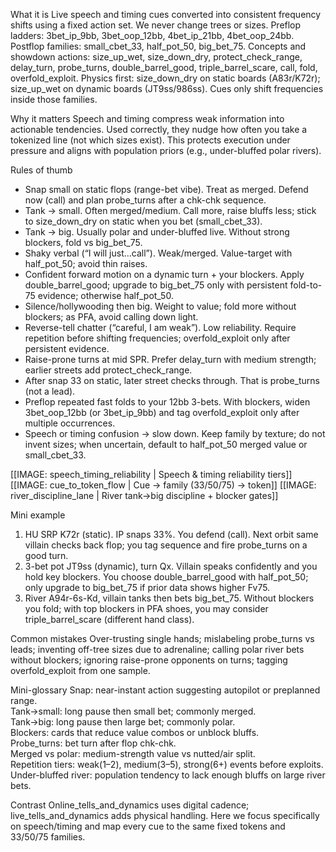 What it is
Live speech and timing cues converted into consistent frequency shifts using a fixed action set. We never change trees or sizes. Preflop ladders: 3bet_ip_9bb, 3bet_oop_12bb, 4bet_ip_21bb, 4bet_oop_24bb. Postflop families: small_cbet_33, half_pot_50, big_bet_75. Concepts and showdown actions: size_up_wet, size_down_dry, protect_check_range, delay_turn, probe_turns, double_barrel_good, triple_barrel_scare, call, fold, overfold_exploit. Physics first: size_down_dry on static boards (A83r/K72r); size_up_wet on dynamic boards (JT9ss/986ss). Cues only shift frequencies inside those families.

Why it matters
Speech and timing compress weak information into actionable tendencies. Used correctly, they nudge how often you take a tokenized line (not which sizes exist). This protects execution under pressure and aligns with population priors (e.g., under-bluffed polar rivers).

Rules of thumb
- Snap small on static flops (range-bet vibe). Treat as merged. Defend now (call) and plan probe_turns after a chk-chk sequence.  
- Tank → small. Often merged/medium. Call more, raise bluffs less; stick to size_down_dry on static when you bet (small_cbet_33).  
- Tank → big. Usually polar and under-bluffed live. Without strong blockers, fold vs big_bet_75.  
- Shaky verbal (“I will just…call”). Weak/merged. Value-target with half_pot_50; avoid thin raises.  
- Confident forward motion on a dynamic turn + your blockers. Apply double_barrel_good; upgrade to big_bet_75 only with persistent fold-to-75 evidence; otherwise half_pot_50.  
- Silence/hollywooding then big. Weight to value; fold more without blockers; as PFA, avoid calling down light.  
- Reverse-tell chatter (“careful, I am weak”). Low reliability. Require repetition before shifting frequencies; overfold_exploit only after persistent evidence.  
- Raise-prone turns at mid SPR. Prefer delay_turn with medium strength; earlier streets add protect_check_range.  
- After snap 33 on static, later street checks through. That is probe_turns (not a lead).  
- Preflop repeated fast folds to your 12bb 3-bets. With blockers, widen 3bet_oop_12bb (or 3bet_ip_9bb) and tag overfold_exploit only after multiple occurrences.  
- Speech or timing confusion → slow down. Keep family by texture; do not invent sizes; when uncertain, default to half_pot_50 merged value or small_cbet_33.

[[IMAGE: speech_timing_reliability | Speech & timing reliability tiers]]
[[IMAGE: cue_to_token_flow | Cue -> family (33/50/75) -> token]]
[[IMAGE: river_discipline_lane | River tank→big discipline + blocker gates]]

Mini example
1) HU SRP K72r (static). IP snaps 33%. You defend (call). Next orbit same villain checks back flop; you tag sequence and fire probe_turns on a good turn.  
2) 3-bet pot JT9ss (dynamic), turn Qx. Villain speaks confidently and you hold key blockers. You choose double_barrel_good with half_pot_50; only upgrade to big_bet_75 if prior data shows higher Fv75.  
3) River A94r-6s-Kd, villain tanks then bets big_bet_75. Without blockers you fold; with top blockers in PFA shoes, you may consider triple_barrel_scare (different hand class).

Common mistakes
Over-trusting single hands; mislabeling probe_turns vs leads; inventing off-tree sizes due to adrenaline; calling polar river bets without blockers; ignoring raise-prone opponents on turns; tagging overfold_exploit from one sample.

Mini-glossary
Snap: near-instant action suggesting autopilot or preplanned range.  
Tank→small: long pause then small bet; commonly merged.  
Tank→big: long pause then large bet; commonly polar.  
Blockers: cards that reduce value combos or unblock bluffs.  
Probe_turns: bet turn after flop chk-chk.  
Merged vs polar: medium-strength value vs nutted/air split.  
Repetition tiers: weak(1–2), medium(3–5), strong(6+) events before exploits.  
Under-bluffed river: population tendency to lack enough bluffs on large river bets.

Contrast
Online_tells_and_dynamics uses digital cadence; live_tells_and_dynamics adds physical handling. Here we focus specifically on speech/timing and map every cue to the same fixed tokens and 33/50/75 families.
